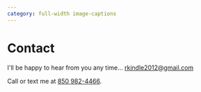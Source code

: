 ```yaml
---
category: full-width image-captions
---
```

<a id=contact></a>
# Contact

I'll be happy to hear from you any time… [rkindle2012@gmail.com](mailto:rkindle2012@gmail.com)

Call or text me at [850 982-4466](tel:1+850-982-4466).
